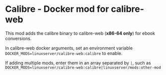 <!-- DO NOT EDIT THIS FILE MANUALLY  -->
<!-- Please read the https://github.com/linuxserver/docker-calibre-web/blob/calibre/.github/CONTRIBUTING.md -->

# Calibre - Docker mod for calibre-web

This mod adds the calibre binary to calibre-web (**x86-64 only**) for ebook conversions.

In calibre-web docker arguments, set an environment variable `DOCKER_MODS=linuxserver/calibre-web:calibre` to enable.

If adding multiple mods, enter them in an array separated by `|`, such as `DOCKER_MODS=linuxserver/calibre-web:calibre|linuxserver/mods:other-mod`
